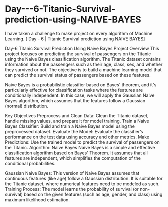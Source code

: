 # Day---6-Titanic-Survival-prediction-using-NAIVE-BAYES
I have taken a challenge to make project on every algorithm of Machine Learning. [ Day - 6 | Titanic Survival prediction using NAIVE BAYES]

Day-6 Titanic Survival Prediction Using Naive Bayes
Project Overview
This project focuses on predicting the survival of passengers on the Titanic using the Naive Bayes classification algorithm. The Titanic dataset contains information about the passengers such as their age, class, sex, and whether they survived or not. The objective is to build a machine learning model that can predict the survival status of passengers based on these features.

Naive Bayes is a probabilistic classifier based on Bayes' theorem, and it's particularly effective for classification tasks where the features are conditionally independent. In this case, we will apply the Gaussian Naive Bayes algorithm, which assumes that the features follow a Gaussian (normal) distribution.

Key Objectives
Preprocess and Clean Data: Clean the Titanic dataset, handle missing values, and prepare it for model training.
Train a Naive Bayes Classifier: Build and train a Naive Bayes model using the preprocessed dataset.
Evaluate the Model: Evaluate the classifier’s performance on the test data using accuracy and other metrics.
Make Predictions: Use the trained model to predict the survival of passengers on the Titanic.
Algorithm: Naive Bayes
Naive Bayes is a simple and effective classification algorithm based on Bayes' Theorem. It assumes that all features are independent, which simplifies the computation of the conditional probabilities.

Gaussian Naive Bayes: This version of Naive Bayes assumes that continuous features (like age) follow a Gaussian distribution. It is suitable for the Titanic dataset, where numerical features need to be modeled as such.
Training Process: The model learns the probability of survival (or non-survival) based on the given features (such as age, gender, and class) using maximum likelihood estimation.
